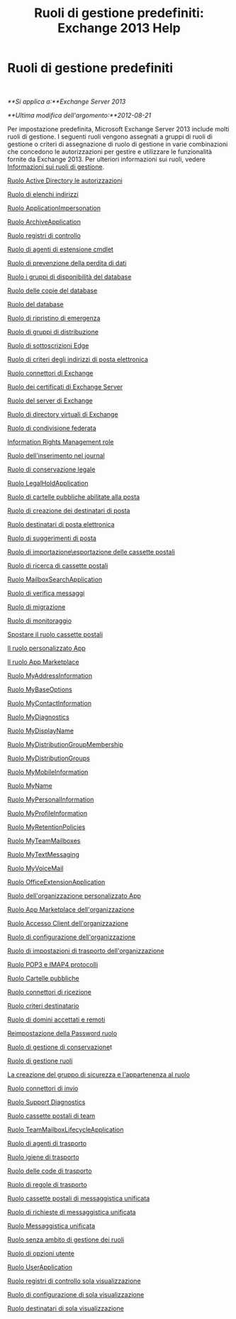 ﻿---
title: 'Ruoli di gestione predefiniti: Exchange 2013 Help'
TOCTitle: Ruoli di gestione predefiniti
ms:assetid: 023f379a-40f6-43ef-b388-979f6dd85ec5
ms:mtpsurl: https://technet.microsoft.com/it-it/library/Dd638077(v=EXCHG.150)
ms:contentKeyID: 50479908
ms.date: 05/22/2018
mtps_version: v=EXCHG.150
ms.translationtype: MT
---

# Ruoli di gestione predefiniti

 

_**Si applica a:**Exchange Server 2013_

_**Ultima modifica dell'argomento:**2012-08-21_

Per impostazione predefinita, Microsoft Exchange Server 2013 include molti ruoli di gestione. I seguenti ruoli vengono assegnati a gruppi di ruoli di gestione o criteri di assegnazione di ruolo di gestione in varie combinazioni che concedono le autorizzazioni per gestire e utilizzare le funzionalità fornite da Exchange 2013. Per ulteriori informazioni sui ruoli, vedere [Informazioni sui ruoli di gestione](understanding-management-roles-exchange-2013-help.md).

[Ruolo Active Directory le autorizzazioni](active-directory-permissions-role-exchange-2013-help.md)

[Ruolo di elenchi indirizzi](address-lists-role-exchange-2013-help.md)

[Ruolo ApplicationImpersonation](applicationimpersonation-role-exchange-2013-help.md)

[Ruolo ArchiveApplication](archiveapplication-role-exchange-2013-help.md)

[Ruolo registri di controllo](audit-logs-role-exchange-2013-help.md)

[Ruolo di agenti di estensione cmdlet](cmdlet-extension-agents-role-exchange-2013-help.md)

[Ruolo di prevenzione della perdita di dati](data-loss-prevention-role-exchange-2013-help.md)

[Ruolo i gruppi di disponibilità del database](database-availability-groups-role-exchange-2013-help.md)

[Ruolo delle copie del database](database-copies-role-exchange-2013-help.md)

[Ruolo del database](databases-role-exchange-2013-help.md)

[Ruolo di ripristino di emergenza](disaster-recovery-role-exchange-2013-help.md)

[Ruolo di gruppi di distribuzione](distribution-groups-role-exchange-2013-help.md)

[Ruolo di sottoscrizioni Edge](edge-subscriptions-role-exchange-2013-help.md)

[Ruolo di criteri degli indirizzi di posta elettronica](e-mail-address-policies-role-exchange-2013-help.md)

[Ruolo connettori di Exchange](exchange-connectors-role-exchange-2013-help.md)

[Ruolo dei certificati di Exchange Server](exchange-server-certificates-role-exchange-2013-help.md)

[Ruolo del server di Exchange](exchange-servers-role-exchange-2013-help.md)

[Ruolo di directory virtuali di Exchange](exchange-virtual-directories-role-exchange-2013-help.md)

[Ruolo di condivisione federata](federated-sharing-role-exchange-2013-help.md)

[Information Rights Management role](information-rights-management-role-exchange-2013-help.md)

[Ruolo dell'inserimento nel journal](journaling-role-exchange-2013-help.md)

[Ruolo di conservazione legale](legal-hold-role-exchange-2013-help.md)

[Ruolo LegalHoldApplication](legalholdapplication-role-exchange-2013-help.md)

[Ruolo di cartelle pubbliche abilitate alla posta](mail-enabled-public-folders-role-exchange-2013-help.md)

[Ruolo di creazione dei destinatari di posta](mail-recipient-creation-role-exchange-2013-help.md)

[Ruolo destinatari di posta elettronica](mail-recipients-role-exchange-2013-help.md)

[Ruolo di suggerimenti di posta](mail-tips-role-exchange-2013-help.md)

[Ruolo di importazione\\esportazione delle cassette postali](mailbox-import-export-role-exchange-2013-help.md)

[Ruolo di ricerca di cassette postali](mailbox-search-role-exchange-2013-help.md)

[Ruolo MailboxSearchApplication](mailboxsearchapplication-role-exchange-2013-help.md)

[Ruolo di verifica messaggi](message-tracking-role-exchange-2013-help.md)

[Ruolo di migrazione](migration-role-exchange-2013-help.md)

[Ruolo di monitoraggio](monitoring-role-exchange-2013-help.md)

[Spostare il ruolo cassette postali](move-mailboxes-role-exchange-2013-help.md)

[Il ruolo personalizzato App](my-custom-apps-role-exchange-2013-help.md)

[Il ruolo App Marketplace](my-marketplace-apps-role-exchange-2013-help.md)

[Ruolo MyAddressInformation](myaddressinformation-role-exchange-2013-help.md)

[Ruolo MyBaseOptions](mybaseoptions-role-exchange-2013-help.md)

[Ruolo MyContactInformation](mycontactinformation-role-exchange-2013-help.md)

[Ruolo MyDiagnostics](mydiagnostics-role-exchange-2013-help.md)

[Ruolo MyDisplayName](mydisplayname-role-exchange-2013-help.md)

[Ruolo MyDistributionGroupMembership](mydistributiongroupmembership-role-exchange-2013-help.md)

[Ruolo MyDistributionGroups](mydistributiongroups-role-exchange-2013-help.md)

[Ruolo MyMobileInformation](mymobileinformation-role-exchange-2013-help.md)

[Ruolo MyName](myname-role-exchange-2013-help.md)

[Ruolo MyPersonalInformation](mypersonalinformation-role-exchange-2013-help.md)

[Ruolo MyProfileInformation](myprofileinformation-role-exchange-2013-help.md)

[Ruolo MyRetentionPolicies](myretentionpolicies-role-exchange-2013-help.md)

[Ruolo MyTeamMailboxes](myteammailboxes-role-exchange-2013-help.md)

[Ruolo MyTextMessaging](mytextmessaging-role-exchange-2013-help.md)

[Ruolo MyVoiceMail](myvoicemail-role-exchange-2013-help.md)

[Ruolo OfficeExtensionApplication](officeextensionapplication-role-exchange-2013-help.md)

[Ruolo dell'organizzazione personalizzato App](org-custom-apps-role-exchange-2013-help.md)

[Ruolo App Marketplace dell'organizzazione](org-marketplace-apps-role-exchange-2013-help.md)

[Ruolo Accesso Client dell'organizzazione](organization-client-access-role-exchange-2013-help.md)

[Ruolo di configurazione dell'organizzazione](organization-configuration-role-exchange-2013-help.md)

[Ruolo di impostazioni di trasporto dell'organizzazione](organization-transport-settings-role-exchange-2013-help.md)

[Ruolo POP3 e IMAP4 protocolli](pop3-and-imap4-protocols-role-exchange-2013-help.md)

[Ruolo Cartelle pubbliche](public-folders-role-exchange-2013-help.md)

[Ruolo connettori di ricezione](receive-connectors-role-exchange-2013-help.md)

[Ruolo criteri destinatario](recipient-policies-role-exchange-2013-help.md)

[Ruolo di domini accettati e remoti](remote-and-accepted-domains-role-exchange-2013-help.md)

[Reimpostazione della Password ruolo](reset-password-role-exchange-2013-help.md)

[Ruolo di gestione di conservazione](retention-management-role-exchange-2013-help.md)t

[Ruolo di gestione ruoli](role-management-role-exchange-2013-help.md)

[La creazione del gruppo di sicurezza e l'appartenenza al ruolo](security-group-creation-and-membership-role-exchange-2013-help.md)

[Ruolo connettori di invio](send-connectors-role-exchange-2013-help.md)

[Ruolo Support Diagnostics](support-diagnostics-role-exchange-2013-help.md)

[Ruolo cassette postali di team](team-mailboxes-role-exchange-2013-help.md)

[Ruolo TeamMailboxLifecycleApplication](teammailboxlifecycleapplication-role-exchange-2013-help.md)

[Ruolo di agenti di trasporto](transport-agents-role-exchange-2013-help.md)

[Ruolo igiene di trasporto](transport-hygiene-role-exchange-2013-help.md)

[Ruolo delle code di trasporto](transport-queues-role-exchange-2013-help.md)

[Ruolo di regole di trasporto](transport-rules-role-exchange-2013-help.md)

[Ruolo cassette postali di messaggistica unificata](um-mailboxes-role-exchange-2013-help.md)

[Ruolo di richieste di messaggistica unificata](um-prompts-role-exchange-2013-help.md)

[Ruolo Messaggistica unificata](unified-messaging-role-exchange-2013-help.md)

[Ruolo senza ambito di gestione dei ruoli](unscoped-role-management-role-exchange-2013-help.md)

[Ruolo di opzioni utente](user-options-role-exchange-2013-help.md)

[Ruolo UserApplication](userapplication-role-exchange-2013-help.md)

[Ruolo registri di controllo sola visualizzazione](view-only-audit-logs-role-exchange-2013-help.md)

[Ruolo di configurazione di sola visualizzazione](view-only-configuration-role-exchange-2013-help.md)

[Ruolo destinatari di sola visualizzazione](view-only-recipients-role-exchange-2013-help.md)

